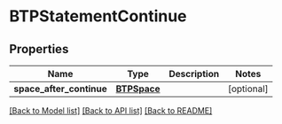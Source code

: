 # BTPStatementContinue

## Properties
Name | Type | Description | Notes
------------ | ------------- | ------------- | -------------
**space_after_continue** | [**BTPSpace**](BTPSpace.md) |  | [optional] 

[[Back to Model list]](../README.md#documentation-for-models) [[Back to API list]](../README.md#documentation-for-api-endpoints) [[Back to README]](../README.md)


